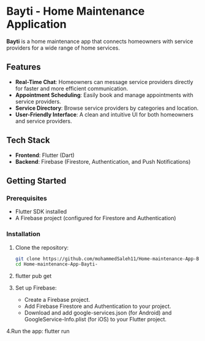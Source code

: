 # Bayti - Home Maintenance Application

**Bayti** is a home maintenance app that connects homeowners with service providers for a wide range of home services.

## Features

- **Real-Time Chat**: Homeowners can message service providers directly for faster and more efficient communication.
- **Appointment Scheduling**: Easily book and manage appointments with service providers.
- **Service Directory**: Browse service providers by categories and location.
- **User-Friendly Interface**: A clean and intuitive UI for both homeowners and service providers.

## Tech Stack

- **Frontend**: Flutter (Dart)
- **Backend**: Firebase (Firestore, Authentication, and Push Notifications)

## Getting Started

### Prerequisites

- Flutter SDK installed
- A Firebase project (configured for Firestore and Authentication)

### Installation

1. Clone the repository:

   ```bash
   git clone https://github.com/mohammedSaleh11/Home-maintenance-App-Bayti-.git
   cd Home-maintenance-App-Bayti-
2. flutter pub get
3. Set up Firebase:
   - Create a Firebase project.
   - Add Firebase Firestore and Authentication to your project.
   - Download and add google-services.json (for Android) and GoogleService-Info.plist (for iOS) to your Flutter project.
     
4.Run the app:
  flutter run




   
